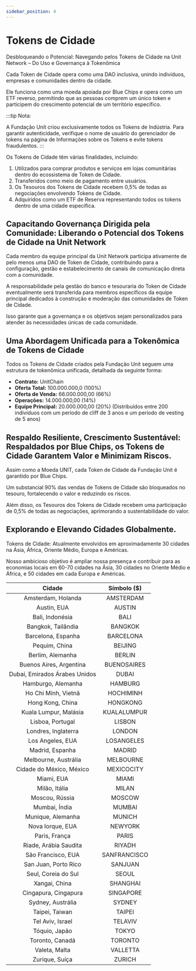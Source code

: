 ```yaml
---
sidebar_position: 4
---
```


# Tokens de Cidade

Desbloqueando o Potencial: Navegando pelos Tokens de Cidade na Unit Network – Do Uso e Governança à Tokenômica

Cada Token de Cidade opera como uma DAO inclusiva, unindo indivíduos, empresas e comunidades dentro da cidade.

Ele funciona como uma moeda apoiada por Blue Chips e opera como um ETF reverso, permitindo que as pessoas comprem um único token e participem do crescimento potencial de um território específico.

:::tip Nota:

A Fundação Unit criou exclusivamente todos os Tokens de Indústria. Para garantir autenticidade, verifique o nome de usuário do gerenciador de tokens na página de Informações sobre os Tokens e evite tokens fraudulentos.
:::

Os Tokens de Cidade têm várias finalidades, incluindo:

1. Utilizados para comprar produtos e serviços em lojas comunitárias dentro do ecossistema de Token de Cidade.
2. Transferidos como meio de pagamento entre usuários.
3. Os Tesouros dos Tokens de Cidade recebem 0,5% de todas as negociações envolvendo Tokens de Cidade.
4. Adquiridos como um ETF de Reserva representando todos os tokens dentro de uma cidade específica.

## Capacitando Governança Dirigida pela Comunidade: Liberando o Potencial dos Tokens de Cidade na Unit Network

Cada membro da equipe principal da Unit Network participa ativamente de pelo menos uma DAO de Token de Cidade, contribuindo para a configuração, gestão e estabelecimento de canais de comunicação direta com a comunidade.

A responsabilidade pela gestão do banco e tesouraria do Token de Cidade eventualmente será transferida para membros específicos da equipe principal dedicados à construção e moderação das comunidades de Token de Cidade.

Isso garante que a governança e os objetivos sejam personalizados para atender às necessidades únicas de cada comunidade.

## Uma Abordagem Unificada para a Tokenômica de Tokens de Cidade

Todos os Tokens de Cidade criados pela Fundação Unit seguem uma estrutura de tokenômica unificada, detalhada da seguinte forma:

- **Contrato:** UnitChain
- **Oferta Total:** 100.000.000,0 (100%)
- **Oferta de Venda:** 66.000.000,00 (66%)
- **Operações:** 14.000.000,00 (14%)
- **Equipe Principal:** 20.000.000,00 (20%) (Distribuídos entre 200 indivíduos com um período de cliff de 3 anos e um período de vesting de 5 anos)

## Respaldo Resiliente, Crescimento Sustentável: Respaldados por Blue Chips, os Tokens de Cidade Garantem Valor e Minimizam Riscos.

Assim como a Moeda UNIT, cada Token de Cidade da Fundação Unit é garantido por Blue Chips.

Um substancial 90% das vendas de Tokens de Cidade são bloqueados no tesouro, fortalecendo o valor e reduzindo os riscos.

Além disso, os Tesouros dos Tokens de Cidade recebem uma participação de 0,5% de todas as negociações, aprimorando a sustentabilidade do valor.

## Explorando e Elevando Cidades Globalmente.

Tokens de Cidade: Atualmente envolvidos em aproximadamente 30 cidades na Ásia, África, Oriente Médio, Europa e Américas.

Nosso ambicioso objetivo é ampliar nossa presença e contribuir para as economias locais em 60-70 cidades na Ásia, 30 cidades no Oriente Médio e África, e 50 cidades em cada Europa e Américas.

|            Cidade             | Símbolo ($)  |
| :---------------------------: | :----------: |
|      Amsterdam, Holanda       |  AMSTERDAM   |
|          Austin, EUA          |    AUSTIN    |
|        Bali, Indonésia        |     BALI     |
|      Bangkok, Tailândia       |   BANGKOK    |
|      Barcelona, Espanha       |  BARCELONA   |
|         Pequim, China         |   BEIJING    |
|       Berlim, Alemanha        |    BERLIN    |
|    Buenos Aires, Argentina    | BUENOSAIRES  |
| Dubai, Emirados Árabes Unidos |    DUBAI     |
|      Hamburgo, Alemanha       |   HAMBURG    |
|      Ho Chi Minh, Vietnã      |  HOCHIMINH   |
|       Hong Kong, China        |   HONGKONG   |
|     Kuala Lumpur, Malásia     | KUALALUMPUR  |
|       Lisboa, Portugal        |    LISBON    |
|      Londres, Inglaterra      |    LONDON    |
|       Los Angeles, EUA        |  LOSANGELES  |
|        Madrid, Espanha        |    MADRID    |
|     Melbourne, Austrália      |  MELBOURNE   |
|   Cidade do México, México    |  MEXICOCITY  |
|          Miami, EUA           |    MIAMI     |
|         Milão, Itália         |    MILAN     |
|        Moscou, Rússia         |    MOSCOW    |
|         Mumbai, Índia         |    MUMBAI    |
|       Munique, Alemanha       |    MUNICH    |
|       Nova Iorque, EUA        |   NEWYORK    |
|         Paris, França         |    PARIS     |
|     Riade, Arábia Saudita     |    RIYADH    |
|      São Francisco, EUA       | SANFRANCISCO |
|     San Juan, Porto Rico      |   SANJUAN    |
|      Seul, Coreia do Sul      |    SEOUL     |
|         Xangai, China         |   SHANGHAI   |
|     Cingapura, Cingapura      |  SINGAPORE   |
|       Sydney, Austrália       |    SYDNEY    |
|        Taipei, Taiwan         |    TAIPEI    |
|       Tel Aviv, Israel        |   TELAVIV    |
|         Tóquio, Japão         |    TOKYO     |
|        Toronto, Canadá        |   TORONTO    |
|         Valeta, Malta         |   VALLETTA   |
|        Zurique, Suíça         |    ZURICH    |
